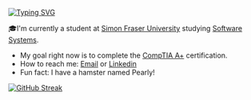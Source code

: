 [![Typing SVG](https://readme-typing-svg.herokuapp.com?color=1145F7&center=true&vCenter=true&lines=Hi+there%2C+I'm+Grant!+%F0%9F%91%8B)](https://git.io/typing-svg)

🎓I'm currently a student at [Simon Fraser University](https://www.sfu.ca/) studying [Software Systems](https://www.sfu.ca/computing/prospective-students/undergraduate-students/programs/degree-programs/softwaresystems.html).

<!-- 🦁My website: [Grendlee](https://Grendlee.com/) -->

-  My goal right now is to complete the [CompTIA A+](https://www.comptia.org/certifications/a) certification.
-  How to reach me: <a href="mailto:grantley.kuo@gmail.com">Email</a> or [Linkedin](https://www.linkedin.com/in/grantley-kuo-4504a6125/)
-  Fun fact: I have a hamster named Pearly!
<!-- -  Current interest: Developing a [weather web application](https://github.com/Grendlee/Weather-Web-Application) that reports the current weather data to the user based on their device location. -->
<!-- -  Certs:  -->
<!-- -  Accomplishments:  -->

[![GitHub Streak](https://streak-stats.demolab.com?user=Grendlee&hide_current_streak=true&hide_longest_streak=true)](https://git.io/streak-stats)
